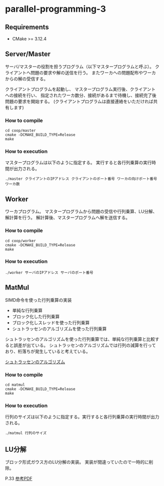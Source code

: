 # parallel-programming-3

## Requirements
* CMake >= 3.12.4

## Server/Master
サーバ/マスターの役割を担うプログラム（以下マスタープログラムと呼ぶ）。
クライアントへ問題の要求や解の送信を行う。
またワーカへの問題配布やワーカからの解の受信する。

クライアントプログラムを起動し、
マスタープログラム実行後、クライアントへの接続を行い、
指定されたワーカ数分、接続があるまで待機し、接続完了後問題の要求を開始する。
(クライアントプログラムは直接連絡をいただければ共有します)

### How to compile
```
cd coop/master 
cmake -DCMAKE_BUILD_TYPE=Release
make
```
### How to execution
マスタープログラムは以下のように指定する。
実行すると各行列乗算の実行時間が出力される。
```
./master クライアントのIPアドレス クライアントのポート番号 ワーカの向けポート番号 ワーカ数
```

## Worker
ワーカプログラム。
マスタープログラムから問題の受信や行列乗算、LU分解、解計算を行う。
解計算後、マスタープログラムへ解を送信する。

### How to compile
```
cd coop/worker
cmake -DCMAKE_BUILD_TYPE=Release
make
```
### How to execution
```
./worker サーバのIPアドレス サーバのポート番号
```

## MatMul
SIMD命令を使った行列乗算の実装
* 単純な行列乗算
* ブロック化した行列乗算
* ブロック化しスレッドを使った行列乗算
* シュトラッセンのアルゴリズムを使った行列乗算

シュトラッセンのアルゴリズムを使った行列乗算では、単純な行列乗算と比較すると誤差が出ている。
シュトラッセンのアルゴリズムでは行列の減算を行っており、桁落ちが発生していると考えている。

[シュトラッセンのアルゴリズム](https://ja.wikipedia.org/wiki/%E3%82%B7%E3%83%A5%E3%83%88%E3%83%A9%E3%83%83%E3%82%BB%E3%83%B3%E3%81%AE%E3%82%A2%E3%83%AB%E3%82%B4%E3%83%AA%E3%82%BA%E3%83%A0)

### How to compile
```
cd matmul
cmake -DCMAKE_BUILD_TYPE=Release
make
```

### How to execution
行列のサイズは以下のように指定する。実行すると各行列乗算の実行時間が出力される。
```
./matmul 行列のサイズ
```

## LU分解
ブロック形式ガウス方のLU分解の実装。
実装が間違っていたので一時的に削除。

P.33
[参考PDF](http://www.cspp.cc.u-tokyo.ac.jp/hanawa/class/spc2016s/sp20160614-2.pdf)
